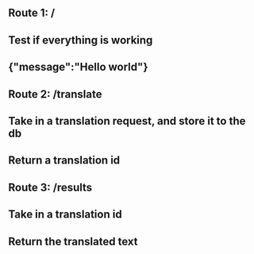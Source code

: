 ## Route 1: /
## Test if everything is working
## {"message":"Hello world"}

## Route 2: /translate
## Take in a translation request, and store it to the db
## Return a translation id

## Route 3: /results
## Take in a translation id
## Return the translated text
